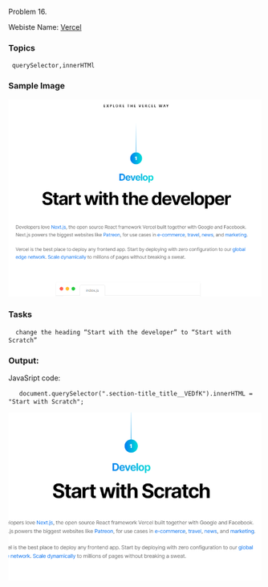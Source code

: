 Problem 16.

Webiste Name: [Vercel](https://vercel.com/)

### Topics

     querySelector,innerHTMl

### Sample Image

![pic1](./images/pic1.png)

### Tasks

      change the heading “Start with the developer” to “Start with Scratch”

### Output:

JavaSript code:

       document.querySelector(".section-title_title__VEDfK").innerHTML = "Start with Scratch";

![pic2](./images/pic2.png)
